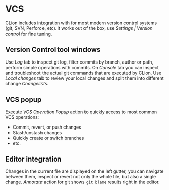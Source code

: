 # VCS

CLion includes integration with for most modern version control systems (git, SVN, Perforce, etc). It works out of the box, use _Settings | Version control_ for fine tuning.

## Version Control tool windows

Use _Log_ tab to inspect git log, filter commits by branch, author or path, perform simple operations with commits. On _Console_ tab you can inspect and troubleshoot the actual git commands that are executed by CLion. Use _Local changes_ tab to review your local changes and split them into different change _Changelists_.

## VCS popup

Execute _VCS Operation Popup_ action to quickly access to most common VCS operations:
* Commit, revert, or push changes
* Stash/unstash changes
* Quickly create or switch branches
* etc.

## Editor integration

Changes in the current file are displayed on the left gutter, you can navigate between them, inspect or revert not only the whole file, but also a single change. _Annotate_ action for git shows `git blame` results right in the editor.